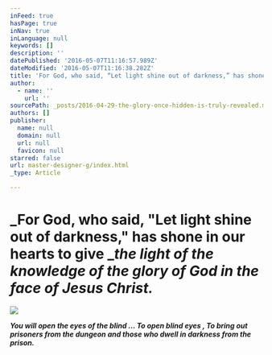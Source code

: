 ```yaml
---
inFeed: true
hasPage: true
inNav: true
inLanguage: null
keywords: []
description: ''
datePublished: '2016-05-07T11:16:57.989Z'
dateModified: '2016-05-07T11:16:38.282Z'
title: 'For God, who said, “Let light shine out of darkness,” has shone in our hearts to give the light of the knowledge of the glory of God in the face of Jesus Christ.'
author:
  - name: ''
    url: ''
sourcePath: _posts/2016-04-29-the-glory-once-hidden-is-truly-revealed.md
authors: []
publisher:
  name: null
  domain: null
  url: null
  favicon: null
starred: false
url: master-designer-g/index.html
_type: Article

---
```

# _For God, who said, "Let light shine out of darkness," has shone in our hearts to give _**_the light of the knowledge of the glory of God in the face of Jesus Christ._**
![](https://the-grid-user-content.s3-us-west-2.amazonaws.com/10797a56-1cd1-4d84-983b-7f95d33f57d7.jpg)

_**You will open the eyes of the blind ... To open blind eyes , To bring out prisoners from the dungeon and those who dwell in darkness from the prison.**_
